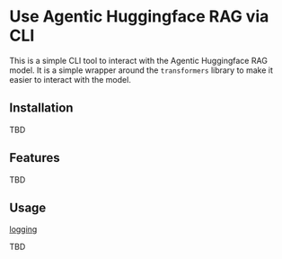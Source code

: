 # Use Agentic Huggingface RAG via CLI

This is a simple CLI tool to interact with the Agentic Huggingface RAG model. 
It is a simple wrapper around the `transformers` library to make it easier to interact with the model.

## Installation

TBD

## Features

TBD

## Usage

[logging](./utils/logging.md)

TBD


